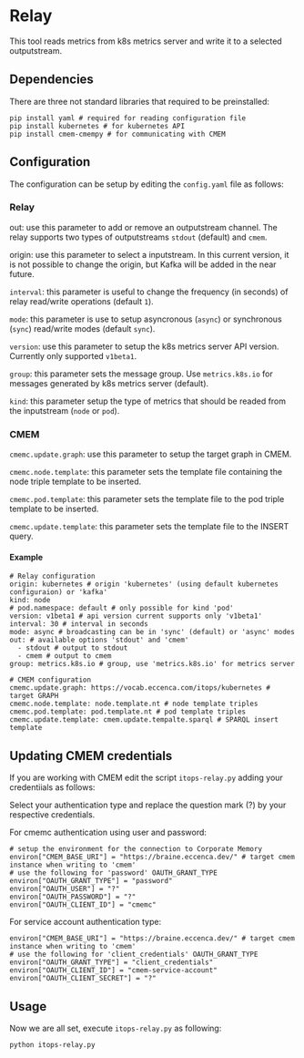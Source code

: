 # Relay
This tool reads metrics from k8s metrics server and write it to a selected outputstream.

## Dependencies
There are three not standard libraries that required to be preinstalled:
```
pip install yaml # required for reading configuration file
pip install kubernetes # for kubernetes API
pip install cmem-cmempy # for communicating with CMEM
```

## Configuration

The configuration can be setup by editing the ```config.yaml``` file as follows:

### Relay

out: use this parameter to add or remove an outputstream channel.
The relay supports two types of outputstreams ```stdout``` (default) and ```cmem```.

origin: use this parameter to select a inputstream. In this current version, it is not 
possible to change the origin, but Kafka will be added in the near future.

```interval```: this parameter is useful to change the frequency (in seconds) of relay read/write operations (default ```1```).

```mode```: this parameter is use to setup asyncronous (```async```) or synchronous (```sync```) read/write modes (default ```sync```).

```version```: use this parameter to setup the k8s metrics server API version. Currently only supported ```v1beta1```.

```group```: this parameter sets the message group. Use ```metrics.k8s.io``` for messages generated by k8s metrics server (default).

```kind```: this parameter setup the type of metrics that should be readed from the inputstream (```node``` or ```pod```).

### CMEM

```cmemc.update.graph```: use this parameter to setup the target graph in CMEM.

```cmemc.node.template```: this parameter sets the template file containing the node triple template to be inserted.

```cmemc.pod.template```: this parameter sets the template file to the pod triple template to be inserted.

```cmemc.update.template```: this parameter sets the template file to the INSERT query.


#### Example

```
# Relay configuration
origin: kubernetes # origin 'kubernetes' (using default kubernetes configuraion) or 'kafka'
kind: node
# pod.namespace: default # only possible for kind 'pod'
version: v1beta1 # api version current supports only 'v1beta1'
interval: 30 # interval in seconds
mode: async # broadcasting can be in 'sync' (default) or 'async' modes
out: # available options 'stdout' and 'cmem'
  - stdout # output to stdout
  - cmem # output to cmem
group: metrics.k8s.io # group, use 'metrics.k8s.io' for metrics server

# CMEM configuration
cmemc.update.graph: https://vocab.eccenca.com/itops/kubernetes # target GRAPH
cmemc.node.template: node.template.nt # node template triples
cmemc.pod.template: pod.template.nt # pod template triples
cmemc.update.template: cmem.update.tempalte.sparql # SPARQL insert template
```

## Updating CMEM credentials
If you are working with CMEM edit the script ```itops-relay.py``` adding your credentiials as follows:

Select your authentication type and replace the question mark (?) by your respective credentials.

For cmemc authentication using user and password:
```
# setup the environment for the connection to Corporate Memory
environ["CMEM_BASE_URI"] = "https://braine.eccenca.dev/" # target cmem instance when writing to 'cmem'
# use the following for 'password' OAUTH_GRANT_TYPE
environ["OAUTH_GRANT_TYPE"] = "password"
environ["OAUTH_USER"] = "?"
environ["OAUTH_PASSWORD"] = "?"
environ["OAUTH_CLIENT_ID"] = "cmemc"
```

For service account authentication type:
```
environ["CMEM_BASE_URI"] = "https://braine.eccenca.dev/" # target cmem instance when writing to 'cmem'
# use the following for 'client_credentials' OAUTH_GRANT_TYPE
environ["OAUTH_GRANT_TYPE"] = "client_credentials"
environ["OAUTH_CLIENT_ID"] = "cmem-service-account"
environ["OAUTH_CLIENT_SECRET"] = "?"
```

## Usage 
Now we are all set, execute ```itops-relay.py``` as following:
```
python itops-relay.py
```

